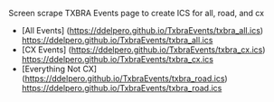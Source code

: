 Screen scrape TXBRA Events page to create ICS for all, road, and cx

* [All Events] (https://ddelpero.github.io/TxbraEvents/txbra_all.ics) https://ddelpero.github.io/TxbraEvents/txbra_all.ics
* [CX Events] (https://ddelpero.github.io/TxbraEvents/txbra_cx.ics) https://ddelpero.github.io/TxbraEvents/txbra_cx.ics
* [Everything Not CX] (https://ddelpero.github.io/TxbraEvents/txbra_road.ics) https://ddelpero.github.io/TxbraEvents/txbra_road.ics
